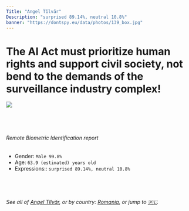 ```yaml
---
Title: "Angel Tîlvăr"
Description: "surprised 89.14%, neutral 10.8%"
banner: "https://dontspy.eu/data/photos/139_box.jpg"
---
```


# The AI Act must prioritize human rights and support civil society, not bend to the demands of the surveillance industry complex!

<link rel="stylesheet" type="text/css" href="/css/blog.css" />

<div class="is-fake" hidden>

_This image is **clearly fake**_, yet we [continue to collect them because the AI Act negotiations](/blog/why-deepfake/) are heading in a direction that will only make people's lives more complicated. For a more in-depth explanation, read: [Double threat: why losing the battle against Face Biometrics would fuel the proliferation of deepfakes](/blog/the-dual-threat-how-losing-the-biometric-battle-fuels-deepfake-proliferation/).


</div>

<!-- <img src="https://dontspy.eu/data/photos/54_box.jpg" /> -->
<img src="https://dontspy.eu/data/photos/139_box.jpg" />

## <br>

###### Remote Biometric Identification report

* <span class="label">Gender:</span> `Male 99.8%`
* <span class="label">Age:</span> `63.9 (estimated) years old`
* <span class="label">Expressions::</span> `surprised 89.14%, neutral 10.8%`

## <br>

###### See all of [Angel Tîlvăr](/policymaker#Angel%20T%C3%AElv%C4%83r), or by country: [Romania](/country#Romania), or jump to [🇵🇱](/x/243).

## <br>
